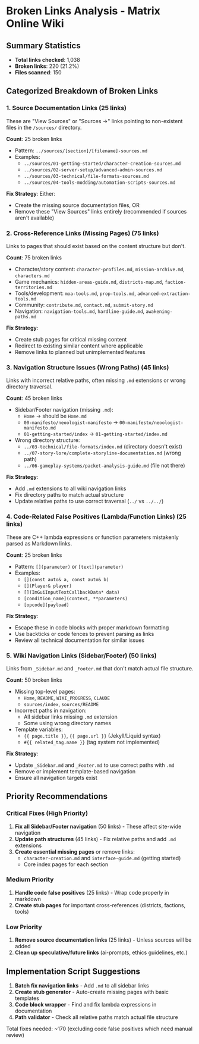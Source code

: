 # Broken Links Analysis - Matrix Online Wiki

## Summary Statistics
- **Total links checked**: 1,038
- **Broken links**: 220 (21.2%)
- **Files scanned**: 150

## Categorized Breakdown of Broken Links

### 1. Source Documentation Links (25 links)
These are "View Sources" or "Sources →" links pointing to non-existent files in the `/sources/` directory.

**Count**: 25 broken links
- Pattern: `../sources/[section]/[filename]-sources.md`
- Examples:
  - `../sources/01-getting-started/character-creation-sources.md`
  - `../sources/02-server-setup/advanced-admin-sources.md`
  - `../sources/03-technical/file-formats-sources.md`
  - `../sources/04-tools-modding/automation-scripts-sources.md`

**Fix Strategy**: Either:
- Create the missing source documentation files, OR
- Remove these "View Sources" links entirely (recommended if sources aren't available)

### 2. Cross-Reference Links (Missing Pages) (75 links)
Links to pages that should exist based on the content structure but don't.

**Count**: 75 broken links
- Character/story content: `character-profiles.md`, `mission-archive.md`, `characters.md`
- Game mechanics: `hidden-areas-guide.md`, `districts-map.md`, `faction-territories.md`
- Tools/development: `moa-tools.md`, `prop-tools.md`, `advanced-extraction-tools.md`
- Community: `contribute.md`, `contact.md`, `submit-story.md`
- Navigation: `navigation-tools.md`, `hardline-guide.md`, `awakening-paths.md`

**Fix Strategy**: 
- Create stub pages for critical missing content
- Redirect to existing similar content where applicable
- Remove links to planned but unimplemented features

### 3. Navigation Structure Issues (Wrong Paths) (45 links)
Links with incorrect relative paths, often missing `.md` extensions or wrong directory traversal.

**Count**: 45 broken links
- Sidebar/Footer navigation (missing `.md`):
  - `Home` → should be `Home.md`
  - `00-manifesto/neoologist-manifesto` → `00-manifesto/neoologist-manifesto.md`
  - `01-getting-started/index` → `01-getting-started/index.md`
- Wrong directory structure:
  - `../03-technical/file-formats/index.md` (directory doesn't exist)
  - `../07-story-lore/complete-storyline-documentation.md` (wrong path)
  - `../06-gameplay-systems/packet-analysis-guide.md` (file not there)

**Fix Strategy**:
- Add `.md` extensions to all wiki navigation links
- Fix directory paths to match actual structure
- Update relative paths to use correct traversal (`../` vs `../../`)

### 4. Code-Related False Positives (Lambda/Function Links) (25 links)
These are C++ lambda expressions or function parameters mistakenly parsed as Markdown links.

**Count**: 25 broken links
- Pattern: `[](parameter)` or `[text](parameter)`
- Examples:
  - `[](const auto& a, const auto& b)`
  - `[](Player& player)`
  - `[](ImGuiInputTextCallbackData* data)`
  - `[condition_name](context, **parameters)`
  - `[opcode](payload)`

**Fix Strategy**:
- Escape these in code blocks with proper markdown formatting
- Use backticks or code fences to prevent parsing as links
- Review all technical documentation for similar issues

### 5. Wiki Navigation Links (Sidebar/Footer) (50 links)
Links from `_Sidebar.md` and `_Footer.md` that don't match actual file structure.

**Count**: 50 broken links
- Missing top-level pages:
  - `Home`, `README`, `WIKI_PROGRESS`, `CLAUDE`
  - `sources/index`, `sources/README`
- Incorrect paths in navigation:
  - All sidebar links missing `.md` extension
  - Some using wrong directory names
- Template variables:
  - `{{ page.title }}`, `{{ page.url }}` (Jekyll/Liquid syntax)
  - `#{{ related_tag.name }}` (tag system not implemented)

**Fix Strategy**:
- Update `_Sidebar.md` and `_Footer.md` to use correct paths with `.md`
- Remove or implement template-based navigation
- Ensure all navigation targets exist

## Priority Recommendations

### Critical Fixes (High Priority)
1. **Fix all Sidebar/Footer navigation** (50 links) - These affect site-wide navigation
2. **Update path structures** (45 links) - Fix relative paths and add `.md` extensions
3. **Create essential missing pages** or remove links:
   - `character-creation.md` and `interface-guide.md` (getting started)
   - Core index pages for each section

### Medium Priority
1. **Handle code false positives** (25 links) - Wrap code properly in markdown
2. **Create stub pages** for important cross-references (districts, factions, tools)

### Low Priority  
1. **Remove source documentation links** (25 links) - Unless sources will be added
2. **Clean up speculative/future links** (ai-prompts, ethics guidelines, etc.)

## Implementation Script Suggestions

1. **Batch fix navigation links** - Add `.md` to all sidebar links
2. **Create stub generator** - Auto-create missing pages with basic templates
3. **Code block wrapper** - Find and fix lambda expressions in documentation
4. **Path validator** - Check all relative paths match actual file structure

Total fixes needed: ~170 (excluding code false positives which need manual review)